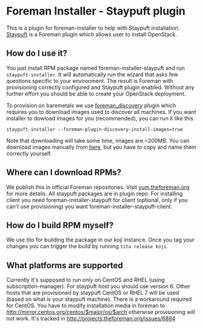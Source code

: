# Foreman Installer - Staypuft plugin

This is a plugin for foreman-installer to help with Staypuft installation.
[Staypuft](https://github.com/theforeman/staypuft) is a Foreman plugin which allows user to install OpenStack.

## How do I use it?

You just install RPM package named foreman-installer-staypuft and run 
`staypuft-installer`. It will automatically run the wizard that asks few questions
specific to your environment. The result is Foreman with provisioning correctly
configured and Staypuft plugin enabled. Without any further effort you should 
be able to create your OpenStack deployment.

To provision on baremetals we use [foreman_discovery](https://github.com/theforeman/foreman_discovery) plugin which requires 
you to download images used to discover all machines. If you want installer to dowload 
images for you (recommended), you can run it like this

```
staypuft-installer --foreman-plugin-discovery-install-images=true
```

Note that downloading will take some time, images are ~200MB. You can download images manually
from [here](http://downloads.theforeman.org/discovery/), but you have to copy and name them correctly yourself.

## Where can I download RPMs?

We publish this in official Foreman repositories. Visit [yum.theforeman.org](http://yum.theforeman.org/) for more details.
All staypuft packages are in plugin repo. For installing client you need
foreman-installer-staypuft for client (optional, only if you can't use provisioning)
you want foreman-installer-staypuft-client.

## How do I build RPM myself?

We use tito for building the package in our koji instance. Once you tag your changes
you can trigger the build by running ```tito release koji```.

## What platforms are supported

Currently it's supposed to run only on CentOS and RHEL (using subscription-manager). 
For staypuft host you should use version 6. Other hosts that are provisioned by 
staypuft CentOS or RHEL 7 will be used (based on what is your staypuft machine). 
There is a workaround required for CentOS. You have to modify installation media 
in foreman to http://mirror.centos.org/centos/$major/os/$arch otherwise provisioning will 
not work. It's tracked in http://projects.theforeman.org/issues/6884
